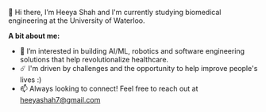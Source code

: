 👋 Hi there, I’m Heeya Shah and I'm currently studying biomedical engineering at the University of Waterloo.

**A bit about me:** 
- 👀 I’m interested in building AI/ML, robotics and software engineering solutions that help revolutionalize healthcare.
- ☄️ I'm driven by challenges and the opportunity to help improve people's lives :)
- 📫 Always looking to connect! Feel free to reach out at heeyashah7@gmail.com
